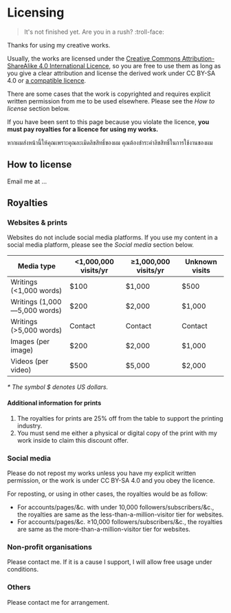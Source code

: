 # Licensing

> It's not finished yet. Are you in a rush? :troll-face:

Thanks for using my creative works.

Usually, the works are licensed under the [Creative Commons Attribution-ShareAlike 4.0 International Licence](https://creativecommons.org/licenses/by-sa/4.0/), so you are free to use them as long as you give a clear attribution and license the derived work under CC BY-SA 4.0 or [a compatible licence](https://creativecommons.org/share-your-work/licensing-considerations/compatible-licenses/).

There are some cases that the work is copyrighted and requires explicit written permission from me to be used elsewhere. Please see the *How to license* section below.

If you have been sent to this page because you violate the licence, **you must pay royalties for a licence for using my works.**

หากผมส่งหน้านี้ให้คุณเพราะคุณละเมิดลิขสิทธิ์ของผม คุณต้องชำระค่าลิขสิทธิ์ในการใช้งานของผม

## How to license

Email me at ...

## Royalties

### Websites & prints

Websites do not include social media platforms. If you use my content in a social media platform, please see the *Social media* section below.

<!-- Maybe we can use tiers and explain how to find a tier below -->

| Media type | <1,000,000 visits/yr | ≥1,000,000 visits/yr | Unknown visits |
|---|---|---|---|
| Writings (<1,000 words) | $100 | $1,000 | $500 |
| Writings (1,000—5,000 words) | $200 | $2,000 | $1,000 |
| Writings (>5,000 words) | Contact | Contact | Contact |
| Images (per image) | $200 | $2,000 | $1,000 |
| Videos (per video) | $500 | $5,000 | $2,000 |

*\* The symbol $ denotes US dollars.*

#### Additional information for prints

1. The royalties for prints are 25% off from the table to support the printing industry.
2. You must send me either a physical or digital copy of the print with my work inside to claim this discount offer.

### Social media

Please do not repost my works unless you have my explicit written permission, or the work is under CC BY-SA 4.0 and you obey the licence.

For reposting, or using in other cases, the royalties would be as follow:

- For accounts/pages/&c. with under 10,000 followers/subscribers/&c., the royalties are same as the less-than-a-million-visitor tier for websites.
- For accounts/pages/&c. ≥10,000 followers/subscribers/&c., the royalties are same as the more-than-a-million-visitor tier for websites.

### Non-profit organisations

Please contact me. If it is a cause I support, I will allow free usage under conditions.

### Others

Please contact me for arrangement.
